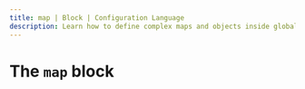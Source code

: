 ```yaml
---
title: map | Block | Configuration Language
description: Learn how to define complex maps and objects inside globals and lets blocks using the map block.
---
```


# The `map` block
